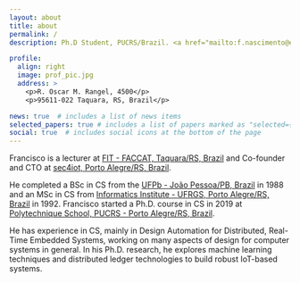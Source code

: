 ```yaml
---
layout: about
title: about
permalink: /
description: Ph.D Student, PUCRS/Brazil. <a href="mailto:f.nascimento@edu.pucrs.br">f.nascimento@edu.pucrs.br</a>.

profile:
  align: right
  image: prof_pic.jpg
  address: >
    <p>R. Oscar M. Rangel, 4500</p>
    <p>95611-022 Taquara, RS, Brazil</p>

news: true  # includes a list of news items
selected_papers: true # includes a list of papers marked as "selected={true}"
social: true  # includes social icons at the bottom of the page
---
```

Francisco is a lecturer at <a href="http://professores.faccat.br/assis">FIT - FACCAT, Taquara/RS, Brazil</a> and Co-founder and CTO at <a href="http://www.sec4iot.com.br">sec4iot, Porto Alegre/RS, Brazil</a>. 

He completed a BSc in CS from the <a href="http://ci.ufpb.br">UFPb - João Pessoa/PB, Brazil</a> in 1988 and an MSc in CS from <a href="http://www.inf.ufrgs.br">Informatics Institute - UFRGS, Porto Alegre/RS, Brazil</a> in 1992. Francisco started a Ph.D. course in CS in 2019 at <a href="https://www.pucrs.br/politecnica/programa-de-pos-graduacao-em-ciencia-da-computacao/">Polytechnique School, PUCRS - Porto Alegre/RS, Brazil</a>. 

He has experience in CS, mainly in Design Automation for Distributed, Real-Time Embedded Systems, working on many aspects of design for computer systems in general. In his Ph.D. research, he explores machine learning techniques and distributed ledger technologies to build robust IoT-based systems.

